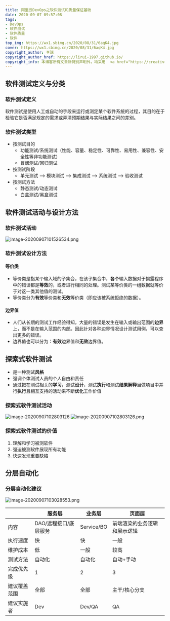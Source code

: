 ```yaml
---
title: 阿里云DevOps之软件测试和质量保证基础
date: 2020-09-07 09:57:08
tags:
- DevOps
- 软件测试
- 软件质量
- 软件
top_img: https://wx1.sbimg.cn/2020/08/31/6aqK4.jpg
cover: https://wx1.sbimg.cn/2020/08/31/6aqK4.jpg
copyright_author: 李瑞
copyright_author_href: https://lirui-1997.github.io/
copyright_info: 本博客所有文章除特别声明外，均采用  <a href="https://creativecommons.org/licenses/by-nc-sa/4.0/">CC BY-NC-SA 4.0 </a> 许可协议。转载请注明出处！
---
```


## 软件测试定义与分类

### 软件测试定义

软件测试是使用人工或自动的手段来运行或测定某个软件系统的过程，其目的在于检验它是否满足规定的需求或弄清预期结果与实际结果之间的差别。

### 软件测试类型

- 按测试目的
	- 功能测试/系统测试（性能、容量、稳定性、可靠性、易用性、兼容性、安全性等非功能测试）
	- 冒烟测试/回归测试
- 按测试阶段
	- 单元测试 --> 模块测试 --> 集成测试 --> 系统测试 --> 验收测试
- 按测试方法
	- 静态测试/动态测试
	- 白盒测试/黑盒测试

## 软件测试活动与设计方法

### 软件测试活动

![image-20200907101526534.png](https://cdn.jsdelivr.net/gh/LiRui-1997/hexo/image/软件测试和质量保证基础/image-20200907101526534.png)

### 软件测试设计方法

#### 等价类

- 等价类是指某个输入域的子集合，在该子集合中，**各个**输入数据对于揭露程序中的错误都是**等效**的，或者进行相同的处理。测试某等价类的一组数据就等价于对这一类其他值的测试。
- 等价类分为**有效**等价类和**无效**等价类（即应该被系统拒绝的数据）。

#### 边界值

- 人们从长期的测试工作经验得知，大量的错误是发生在输入或输出范围的**边界**上，而不是在输入范围的内部。因此针对各种边界情况设计测试用例，可以查出更多的错误。
- 边界值也可以分为：**有效**边界值和**无效**边界值。

## 探索式软件测试

- 是一种测试**风格**
- 强调个体测试人员的个人自由和责任
- 通过把在测试相关的**学习**，测试**设计**，测试**执行**和测试**结果解释**当做项目中并行**执行**且相互支持的活动来不断**优化**工作价值

### 探索式软件测试活动

![image-20200907102803126](软件测试和质量保证基础/image-20200907102803126.png)
![image-20200907102803126.png](https://cdn.jsdelivr.net/gh/LiRui-1997/hexo/image/软件测试和质量保证基础/image-20200907102803126.png)

### 探索式软件测试的价值

1. 理解和学习被测软件
2. 强迫被测软件展现所有功能
3. 快速发现重要缺陷

## 分层自动化

### 分层自动化建议

![image-20200907103028553.png](https://cdn.jsdelivr.net/gh/LiRui-1997/hexo/image/软件测试和质量保证基础/image-20200907103028553.png)

|              | 服务层                | 业务层     | 页面层                       |
| ------------ | --------------------- | ---------- | ---------------------------- |
| 内容         | DAO/远程接口/底层服务 | Service/BO | 前端渲染的业务逻辑和展示逻辑 |
| 执行速度     | 快                    | 快         | 一般                         |
| 维护成本     | 低                    | 一般       | 较高                         |
| 测试方法     | 自动化                | 自动化     | 自动+手动                    |
| 完成优先级   | 1                     | 2          | 3                            |
| 建议覆盖范围 | 全部                  | 全部       | 主干/核心分支                |
| 建议实施者   | Dev                   | Dev/QA     | QA                           |




